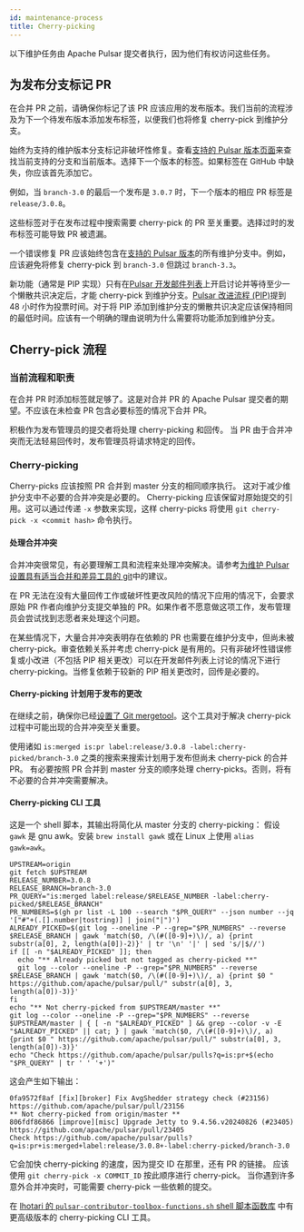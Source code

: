 ```yaml
---
id: maintenance-process
title: Cherry-picking
---
```


以下维护任务由 Apache Pulsar 提交者执行，因为他们有权访问这些任务。

## 为发布分支标记 PR

在合并 PR 之前，请确保你标记了该 PR 应该应用的发布版本。我们当前的流程涉及为下一个待发布版本添加发布标签，以便我们也将修复 cherry-pick 到维护分支。

始终为支持的维护版本分支标记非破坏性修复。查看[支持的 Pulsar 版本页面](https://pulsar.apache.org/contribute/release-policy/#supported-versions)来查找当前支持的分支和当前版本。选择下一个版本的标签。如果标签在 GitHub 中缺失，你应该首先添加它。

例如，当 `branch-3.0` 的最后一个发布是 `3.0.7` 时，下一个版本的相应 PR 标签是 `release/3.0.8`。

这些标签对于在发布过程中搜索需要 cherry-pick 的 PR 至关重要。选择过时的发布标签可能导致 PR 被遗漏。

一个错误修复 PR 应该始终包含在[支持的 Pulsar 版本](https://pulsar.apache.org/contribute/release-policy/#supported-versions)的所有维护分支中。例如，应该避免将修复 cherry-pick 到 `branch-3.0` 但跳过 `branch-3.3`。

新功能（通常是 PIP 实现）只有在[Pulsar 开发邮件列表](https://pulsar.apache.org/contact/#mailing-list)上开启讨论并等待至少一个懒散共识决定后，才能 cherry-pick 到维护分支。[Pulsar 改进流程 (PIP)](https://github.com/apache/pulsar/tree/master/pip#pulsar-improvement-proposal-pip)提到 48 小时作为投票时间。对于将 PIP 添加到维护分支的懒散共识决定应该保持相同的最低时间。应该有一个明确的理由说明为什么需要将功能添加到维护分支。

## Cherry-pick 流程

### 当前流程和职责

在合并 PR 时添加标签就足够了。这是对合并 PR 的 Apache Pulsar 提交者的期望。不应该在未检查 PR 包含必要标签的情况下合并 PR。

积极作为发布管理员的提交者将处理 cherry-picking 和回传。
当 PR 由于合并冲突而无法轻易回传时，发布管理员将请求特定的回传。

### Cherry-picking

Cherry-picks 应该按照 PR 合并到 master 分支的相同顺序执行。
这对于减少维护分支中不必要的合并冲突是必要的。
Cherry-picking 应该保留对原始提交的引用。这可以通过传递 `-x` 参数来实现，这样 cherry-picks 将使用 `git cherry-pick -x <commit hash>` 命令执行。

#### 处理合并冲突

合并冲突很常见，有必要理解工具和流程来处理冲突解决。请参考[为维护 Pulsar 设置具有适当合并和差异工具的 git](setup-git.md)中的建议。

在 PR 无法在没有大量回传工作或破坏性更改风险的情况下应用的情况下，会要求原始 PR 作者向维护分支提交单独的 PR。如果作者不愿意做这项工作，发布管理员会尝试找到志愿者来处理这个问题。

在某些情况下，大量合并冲突表明存在依赖的 PR 也需要在维护分支中，但尚未被 cherry-pick。审查依赖关系并考虑 cherry-pick 是有用的。只有非破坏性错误修复或小改进（不包括 PIP 相关更改）可以在开发邮件列表上讨论的情况下进行 cherry-picking。当修复依赖于较新的 PIP 相关更改时，回传是必要的。

#### Cherry-picking 计划用于发布的更改

在继续之前，确保你已经[设置了 Git mergetool](setup-git.md#mergetool)。这个工具对于解决 cherry-pick 过程中可能出现的合并冲突至关重要。

使用诸如 `is:merged is:pr label:release/3.0.8 -label:cherry-picked/branch-3.0` 之类的搜索来搜索计划用于发布但尚未 cherry-pick 的合并 PR。
有必要按照 PR 合并到 master 分支的顺序处理 cherry-picks。否则，将有不必要的合并冲突需要解决。

#### Cherry-picking CLI 工具

这是一个 shell 脚本，其输出将简化从 master 分支的 cherry-picking：
假设 `gawk` 是 gnu awk。安装 `brew install gawk` 或在 Linux 上使用 `alias gawk=awk`。

```shell
UPSTREAM=origin
git fetch $UPSTREAM
RELEASE_NUMBER=3.0.8
RELEASE_BRANCH=branch-3.0
PR_QUERY="is:merged label:release/$RELEASE_NUMBER -label:cherry-picked/$RELEASE_BRANCH"
PR_NUMBERS=$(gh pr list -L 100 --search "$PR_QUERY" --json number --jq '["#"+(.[].number|tostring)] | join("|")')
ALREADY_PICKED=$(git log --oneline -P --grep="$PR_NUMBERS" --reverse $RELEASE_BRANCH | gawk 'match($0, /\(#([0-9]+)\)/, a) {print substr(a[0], 2, length(a[0])-2)}' | tr '\n' '|' | sed 's/|$//')
if [[ -n "$ALREADY_PICKED" ]]; then
  echo "** Already picked but not tagged as cherry-picked **"
  git log --color --oneline -P --grep="$PR_NUMBERS" --reverse $RELEASE_BRANCH | gawk 'match($0, /\(#([0-9]+)\)/, a) {print $0 " https://github.com/apache/pulsar/pull/" substr(a[0], 3, length(a[0])-3)}'
fi
echo "** Not cherry-picked from $UPSTREAM/master **"
git log --color --oneline -P --grep="$PR_NUMBERS" --reverse $UPSTREAM/master | { [ -n "$ALREADY_PICKED" ] && grep --color -v -E "$ALREADY_PICKED" || cat; } | gawk 'match($0, /\(#([0-9]+)\)/, a) {print $0 " https://github.com/apache/pulsar/pull/" substr(a[0], 3, length(a[0])-3)}'
echo "Check https://github.com/apache/pulsar/pulls?q=is:pr+$(echo "$PR_QUERY" | tr ' ' '+')"
```

这会产生如下输出：

```shell
0fa9572f8af [fix][broker] Fix AvgShedder strategy check (#23156) https://github.com/apache/pulsar/pull/23156
** Not cherry-picked from origin/master **
806fdf86866 [improve][misc] Upgrade Jetty to 9.4.56.v20240826 (#23405) https://github.com/apache/pulsar/pull/23405
Check https://github.com/apache/pulsar/pulls?q=is:pr+is:merged+label:release/3.0.8+-label:cherry-picked/branch-3.0
```

它会加快 cherry-picking 的速度，因为提交 ID 在那里，还有 PR 的链接。
应该使用 `git cherry-pick -x COMMIT_ID` 按此顺序进行 cherry-pick。
当你遇到许多意外合并冲突时，可能需要 cherry-pick 一些依赖的提交。

在 [lhotari 的 `pulsar-contributor-toolbox-functions.sh` shell 脚本函数库](https://github.com/lhotari/pulsar-contributor-toolbox/blob/0272419e70a9fc5f14945717bac964bda355520b/functions/pulsar-contributor-toolbox-functions.sh#L1393-L1455) 中有更高级版本的 cherry-picking CLI 工具。